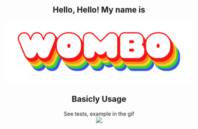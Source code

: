 <div align="center">
    <h2>Hello, Hello! My name is</h2>
    <img src="assets/logos/wombo.png">
    <h2>Basicly Usage</h2>
    <div>See tests, example in the gif</div>
    <img src="assets/example.gif">
</div>